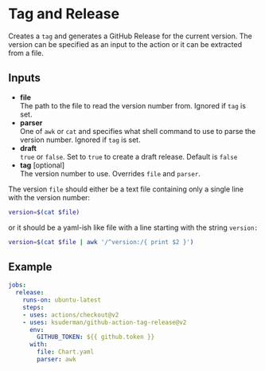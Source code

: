 # Tag and Release

Creates a `tag` and generates a GitHub Release for the current version.  The version can be specified as an input to the action or it can be extracted from a file.

## Inputs

- **file**<br/>
   The path to the file to read the version number from.  Ignored if `tag` is set.
- **parser**<br/>
   One of `awk` or `cat` and specifies what shell command to use to parse the version number. Ignored if `tag` is set.
- **draft**<br/>
  `true` or `false`. Set to `true` to create a draft release.  Default is `false`
- **tag** [optional]<br/>
  The version number to use. Overrides `file` and `parser`.

The version `file` should either be a text file containing only a single line with the version number:
```bash
version=$(cat $file)
```
or it should be a yaml-ish like file with a line starting with the string `version:`
```bash
version=$(cat $file | awk '/^version:/{ print $2 }')
```

## Example

```yaml
jobs:
  release:
    runs-on: ubuntu-latest
    steps:
    - uses: actions/checkout@v2
    - uses: ksuderman/github-action-tag-release@v2
      env:
        GITHUB_TOKEN: ${{ github.token }}
      with:
        file: Chart.yaml
        parser: awk
```